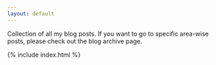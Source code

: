 ```yaml
---
layout: default
---
```

Collection of all my blog posts. If you want to go to specific area-wise posts, please check out the blog archive page. 

{% include index.html %}

